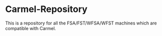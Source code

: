 Carmel-Repository
=================

This is a repository for all the FSA/FST/WFSA/WFST machines which are compatible with Carmel.
